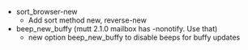 * sort_browser-new
	* Add sort method new, reverse-new
* beep_new_buffy (mutt 2.1.0 mailbox has -nonotify.  Use that)
	* new option beep_new_buffy to disable beeps for buffy updates

